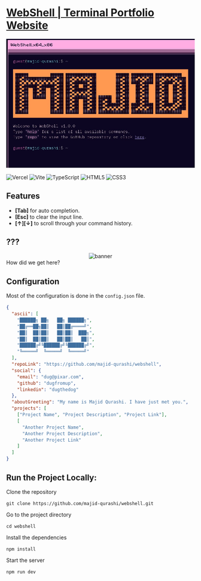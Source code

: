 # [WebShell | Terminal Portfolio Website](https://web-sh.netlify.app/)

<div align="center">
  <img alt="banner" src="https://raw.githubusercontent.com/majid-qurashi/webshell/main/res/banner.png">
</div>

![Vercel](https://img.shields.io/badge/vercel-%23000000.svg?style=for-the-badge&logo=vercel&logoColor=white)
![Vite](https://img.shields.io/badge/vite-%23646CFF.svg?style=for-the-badge&logo=vite&logoColor=white)
![TypeScript](https://img.shields.io/badge/typescript-%23007ACC.svg?style=for-the-badge&logo=typescript&logoColor=white)
![HTML5](https://img.shields.io/badge/html5-%23E34F26.svg?style=for-the-badge&logo=html5&logoColor=white)
![CSS3](https://img.shields.io/badge/css3-%231572B6.svg?style=for-the-badge&logo=css3&logoColor=white)

## Features

- **[Tab]** for auto completion.
- **[Esc]** to clear the input line.
- **[↑][↓]** to scroll through your command history.

## ???

<div align="center">
  <img alt="banner" src="https://raw.githubusercontent.com/majid-qurashi/webshell/main/res/secret.png">
</div>
How did we get here?

## Configuration

Most of the configuration is done in the `config.json` file.

```json
{
  "ascii": [
    "██████╗ ██╗   ██╗ ██████╗",
    "██╔══██╗██║   ██║██╔════╝",
    "██║  ██║██║   ██║██║  ███╗",
    "██║  ██║██║   ██║██║   ██║",
    "██████╔╝╚██████╔╝╚██████╔╝",
    "╚═════╝  ╚═════╝  ╚═════╝"
  ],
  "repoLink": "https://github.com/majid-qurashi/webshell",
  "social": {
    "email": "dug@pixar.com",
    "github": "dugfromup",
    "linkedin": "dugthedog"
  },
  "aboutGreeting": "My name is Majid Qurashi. I have just met you.",
  "projects": [
    ["Project Name", "Project Description", "Project Link"],
    [
      "Another Project Name",
      "Another Project Description",
      "Another Project Link"
    ]
  ]
}
```

## Run the Project Locally:

Clone the repository

```shell
git clone https://github.com/majid-qurashi/webshell.git
```

Go to the project directory

```shell
cd webshell
```

Install the dependencies

```shell
npm install
```

Start the server

```shell
npm run dev
```
